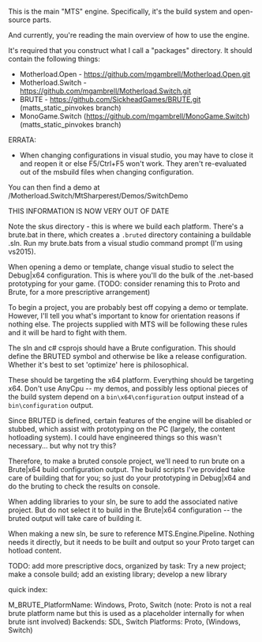 This is the main "MTS" engine.
Specifically, it's the build system and open-source parts.

And currently, you're reading the main overview of how to use the engine.

It's required that you construct what I call a "packages" directory. It should contain the following things:

* Motherload.Open - https://github.com/mgambrell/Motherload.Open.git
* Motherload.Switch - https://github.com/mgambrell/Motherload.Switch.git
* BRUTE - https://github.com/SickheadGames/BRUTE.git (matts_static_pinvokes branch)
* MonoGame.Switch (https://github.com/mgambrell/MonoGame.Switch) (matts_static_pinvokes branch)

ERRATA:
* When changing configurations in visual studio, you may have to close it and reopen it or else F5/Ctrl+F5 won't work. They aren't re-evaluated out of the msbuild files when changing configuration.

You can then find a demo at /Motherload.Switch/MtSharperest/Demos/SwitchDemo

THIS INFORMATION IS NOW VERY OUT OF DATE

Note the skus directory - this is where we build each platform. There's a brute.bat in there, which creates a `.bruted` directory containing a buildable .sln. Run my brute.bats from a visual studio command prompt (I'm using vs2015).

When opening a demo or template, change visual studio to select the Debug|x64 configuration. This is where you'll do the bulk of the .net-based prototyping for your game. (TODO: consider renaming this to Proto and Brute, for a more prescriptive arrangement)

To begin a project, you are probably best off copying a demo or template. However, I'll tell you what's important to know for orientation reasons if nothing else. The projects supplied with MTS will be following these rules and it will be hard to fight with them.

The sln and c# csprojs should have a Brute configuration. This should define the BRUTED symbol and otherwise be like a release configuration. Whether it's best to set 'optimize' here is philosophical.

These should be targeting the x64 platform. Everything should be targeting x64. Don't use AnyCpu -- my demos, and possibly less optional pieces of the build system depend on a `bin\x64\configuration` output instead of a `bin\configuration` output.

Since BRUTED is defined, certain features of the engine will be disabled or stubbed, which assist with prototyping on the PC (largely, the content hotloading system). I could have engineered things so this wasn't necessary... but why not try this?

Therefore, to make a bruted console project, we'll need to run brute on a Brute|x64 build configuration output. The build scripts I've provided take care of building that for you; so just do your prototyping in Debug|x64 and do the bruting to check the results on console.

When adding libraries to your sln, be sure to add the associated native project. But do not select it to build in the Brute|x64 configuration -- the bruted output will take care of building it.

When making a new sln, be sure to reference MTS.Engine.Pipeline. Nothing needs it directly, but it needs to be built and output so your Proto target can hotload content.

TODO: add more prescriptive docs, organized by task: Try a new project; make a console build; add an existing library; develop a new library

quick index:

M_BRUTE_PlatformName: Windows, Proto, Switch (note: Proto is not a real brute platform name but this is used as a placeholder internally for when brute isnt involved)
Backends: SDL, Switch
Platforms: Proto, (Windows, Switch)